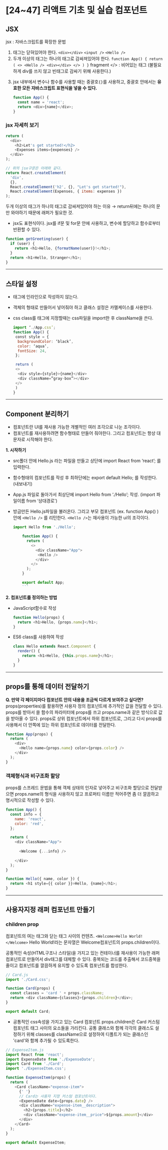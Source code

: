 # [24~47] 리액트 기초 및 실습 컴포넌트

## JSX

jsx : 자바스크립트를 확장한 문법

1. 태그는 닫혀있어야 한다. `<div></div>` `<input />` `<Hello />`
2. 두개 이상의 태그는 하나의 태그로 감싸져있어야 한다.
   `function App() { return ( <> <Hello /> <div></div> </> ) }`
   fragment </> : 비어있는 태그 (불필요하게 div를 쓰지 않고 빈태그로 감싸기 위해 사용한다.)
   >
3. jsx 내부에서 변수나 함수를 사용할 때는 중괄호`{}`를 사용하고,
   중괄호 안에서는 **유효한 모든 자바스크립트 표현식을 넣을 수 있다.**
   ```js
   function App() {
     const name = 'react';
     return <div>{name}</div>;
   }
   ```

### jsx 자세히 보기

```js
return (
  <div>
    <h2>Let's get started!</h2>
    <Expenses items={expenses} />
  </div>
);

// 위의 jsx구문은 아래와 같다.
return React.createElement(
  'div',
  {},
  React.createElement('h2', {}, "Let's get started!"),
  React.createElement(Expenses, { items: expenses })
);
```

두개 이상의 태그가 하나의 태그로 감싸져있어야 하는 이유
→ return뒤에는 하나의 문만 와야하기 때문에 래퍼가 필요한 것.

- jsx도 표현식이다.
  jsx를 if문 및 for문 안에 사용하고, 변수에 할당하고 함수로부터 반환할 수 있다.

```js
function getGreeting(user) {
  if (user) {
    return <h1>Hello, {formatName(user)}!</h1>;
  }
  return <h1>Hello, Stranger</h1>;
}
```

---

## 스타일 설정

- 태그에 인라인으로 작성하지 않는다.
- 객체의 형태로 만들어서 넣어줘야 하고 클래스 설정은 카멜케이스를 사용한다.
- css class를 태그에 지정할때는 css파일을 import한 후 className을 쓴다.

  >

  ```js
  import ‘./App.css’;
  function App() {
   const style = {
    backgroundColor: ‘black’,
    color: ‘aqua’,
    fontSize: 24,
   };

   return (
   <>
    <div style={style}>{name}</div>
    <div className=”gray-box”></div>
   </>
   )
  }
  ```

---

## Component 분리하기

- 컴포넌트란 UI를 재사용 가능한 개별적인 여러 조각으로 나눈 조각이다.
- 컴포넌트를 재사용하려면 함수형태로 만들어 줘야한다. 그리고 컴포넌트는 항상 대문자로 시작해야 한다.

**1. 시작하기**

- src폴더 안에 Hello.js 라는 파일을 만들고 상단에 import React from ‘react’; 를 입력한다.
- 함수형태의 컴포넌트를 작성 후 최하단에는 export default Hello; 를 작성한다. (내보내기)
- App.js 파일로 돌아가서 최상단에 import Hello from ‘./Hello’; 작성. (import 파일이름 from ‘상대경로')
- 방금만든 Hello.js파일을 불러온다. 그리고 부모 컴포넌트 (ex. function App() ) 안에 `<Hello />` 를 리턴한다.
  `<Hello />`는 재사용이 가능한 ui의 조각이다.

  ````js
  import Hello from './Hello';

      function App() {
        return (
          <>
            <div className="App">
             <Hello />
            </div>
          </>
        );
      }

      export default App;
      ```

  ````

**2. 컴포넌트를 정의하는 방법**

- JavaScript함수로 작성
  ```js
  function Hello(props) {
    return <h1>Hello, {props.name}</h1>;
  }
  ```
- ES6 class를 사용하여 작성
  ```js
  class Hello extends React.Component {
    render() {
      return <h1>Hello, {this.props.name}</h1>;
    }
  }
  ```

---

## props를 통해 데이터 전달하기

**Q. 만약 각 페이지마다 컴포넌트 안의 내용을 조금씩 다르게 보여주고 싶다면?**
props(properties)를 활용하면 사용자 정의 컴포넌트에 추가적인 값을 전달할 수 있다.
props를 받아서 쓸 함수의 파라미터에 props를 쓰고 props.name과 같은 방식으로 값을 받아올 수 있다.
props로 상위 컴포넌트에서 하위 컴포넌트로, 그리고 다시 props를 사용해서 더 안쪽에 있는 하위 컴포넌트로 데이터를 전달한다.

```js
function App(props) {
  return (
    <div>
      <Hello name={props.name} color={props.color} />
    </div>
  );
}
```

### 객체형식과 비구조화 할당

props를 스프레드 문법을 통해 객체 상태의 인자로 넣어주고 비구조화 할당으로 전달받으면 props.name의 형식을 사용하지 않고 프로퍼티 이름만 적어주면 좀 더 깔끔하고 명시적으로 작성할 수 있다.

```js
function App() {
  const info = {
    name: 'react',
    color: 'red',
  };

  return (
    <div className="App">
          
      <Welcome {...info} />
        
    </div>
  );
}
```

```js
function Hello({ name, color }) {
  return <h1 style={{ color }}>Hello, {name}</h1>;
}
```

---

## 사용자지정 래퍼 컴포넌트 만들기

### children prop

컴포넌트의 여는 태그와 닫는 태그 사이의 컨텐츠.
`<Welcome>Hello World!</Welcome>`
Hello World!라는 문자열은 Welcome컴포넌트의 props.children이다.

공통적인 속성(HTML구조나 스타일)을 가지고 있는 컨테이너를 재사용이 가능한 래퍼 컴포넌트로 만들어서 div태그를 대체할 수 있다.
중복되는 코드를 추출해서 코드중복을 줄이고 컴포넌트를 깔끔하게 유지할 수 있도록 컴포넌트를 합성한다.

```js
// Card.js
import './Card.css';

function Card(props) {
  const classes = 'card ' + props.className;
  return <div className={classes}>{props.children}</div>;
}

export default Card;
```

- 공통적인 css속성을 가지고 있는 Card 컴포넌트
  props.children은 Card 커스텀 컴포넌트 태그 사이의 요소들을 가리킨다.
  공통 클래스와 함께 각각의 클래스도 설정하기 위해 classes를 className으로 설정하여 디폴트가 되는 클래스인 'card'와 함께 추가될 수 있도록한다.

```js
// ExpenseItem.js
import React from 'react';
import ExpenseDate from './ExpenseDate';
import Card from './Card';
import './ExpenseItem.css';

function ExpenseItem(props) {
  return (
    <Card className="expense-item">
      {' '}
      // Card는 사용자 지정 커스텀 컴포넌트이다.
      <ExpenseDate date={props.date} />
      <div className="expense-item__description">
        <h2>{props.title}</h2>
        <div className="expense-item__price">${props.amount}</div>
      </div>
    </Card>
  );
}

export default ExpenseItem;
```
